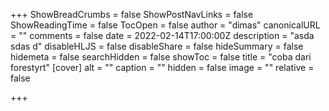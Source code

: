 +++
ShowBreadCrumbs = false
ShowPostNavLinks = false
ShowReadingTime = false
TocOpen = false
author = "dimas"
canonicalURL = ""
comments = false
date = 2022-02-14T17:00:00Z
description = "asda sdas d"
disableHLJS = false
disableShare = false
hideSummary = false
hidemeta = false
searchHidden = false
showToc = false
title = "coba dari forestyrt"
[cover]
alt = ""
caption = ""
hidden = false
image = ""
relative = false

+++
